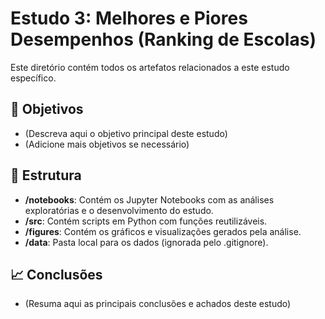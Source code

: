 # Estudo 3: Melhores e Piores Desempenhos (Ranking de Escolas)

Este diretório contém todos os artefatos relacionados a este estudo específico.

## 🎯 Objetivos

- (Descreva aqui o objetivo principal deste estudo)
- (Adicione mais objetivos se necessário)

## 📂 Estrutura

- **/notebooks**: Contém os Jupyter Notebooks com as análises exploratórias e o desenvolvimento do estudo.
- **/src**: Contém scripts em Python com funções reutilizáveis.
- **/figures**: Contém os gráficos e visualizações gerados pela análise.
- **/data**: Pasta local para os dados (ignorada pelo .gitignore).

## 📈 Conclusões

- (Resuma aqui as principais conclusões e achados deste estudo)
